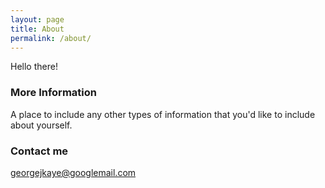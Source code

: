 ```yaml
---
layout: page
title: About
permalink: /about/
---
```


Hello there!

### More Information

A place to include any other types of information that you'd like to include about yourself.

### Contact me

[georgejkaye@googlemail.com](mailto:georgejkaye:googlemail.com)